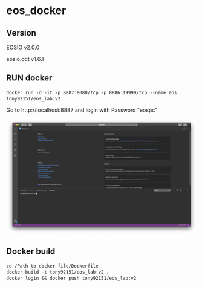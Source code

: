 # eos_docker

## Version

EOSIO v2.0.0

eosio.cdt v1.6.1

## RUN docker 
```
docker run -d -it -p 8887:8080/tcp -p 8886:19999/tcp --name eos tony92151/eos_lab:v2
```

Go to http://localhost:8887 and login with Password "eospc"

<img src="https://github.com/Intelligent-Systems-Lab/eos_docker/raw/master/images/docker_vscode.png" width="640"/>


## Docker build

```
cd /Path to docker file/Dockerfile
docker build -t tony92151/eos_lab:v2 .
docker login && docker push tony92151/eos_lab:v2
```
